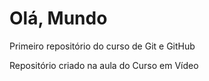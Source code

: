 # Olá, Mundo
Primeiro repositório do curso de Git e GitHub

Repositório criado na aula do Curso em Vídeo
